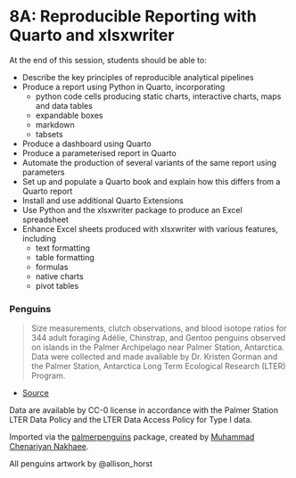 # 8A: Reproducible Reporting with Quarto and xlsxwriter

At the end of this session, students should be able to:

- Describe the key principles of reproducible analytical pipelines
- Produce a report using Python in Quarto, incorporating
    - python code cells producing static charts, interactive charts, maps and data tables
    - expandable boxes
    - markdown
    - tabsets
- Produce a dashboard using Quarto
- Produce a parameterised report in Quarto
- Automate the production of several variants of the same report using parameters
- Set up and populate a Quarto book and explain how this differs from a Quarto report
- Install and use additional Quarto Extensions
- Use Python and the xlsxwriter package to produce an Excel spreadsheet
- Enhance Excel sheets produced with xlsxwriter with various features, including
    - text formatting
    - table formatting
    - formulas
    - native charts
    - pivot tables

### Penguins

> Size measurements, clutch observations, and blood isotope ratios for 344 adult foraging Adélie, Chinstrap, and Gentoo penguins observed on islands in the Palmer Archipelago near Palmer Station, Antarctica. Data were collected and made available by Dr. Kristen Gorman and the Palmer Station, Antarctica Long Term Ecological Research (LTER) Program.
- [Source](https://github.com/mcnakhaee/palmerpenguins)

Data are available by CC-0 license in accordance with the Palmer Station LTER Data Policy and the LTER Data Access Policy for Type I data.

Imported via the [palmerpenguins](https://github.com/mcnakhaee/palmerpenguins) package, created by [Muhammad Chenariyan Nakhaee](https://github.com/mcnakhaee).

All penguins artwork by @allison_horst
